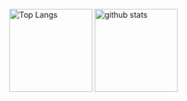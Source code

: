 <p align="left"> 
  <img alt="Top Langs" height="150px" src="https://github-readme-stats.vercel.app/api?username=nk0086&show_icons=true&theme=dracula"/>
  <img alt="github stats" height="150px" src="https://github-readme-stats.vercel.app/api/top-langs/?username=nk0086&theme=dracula"/>
</p>
